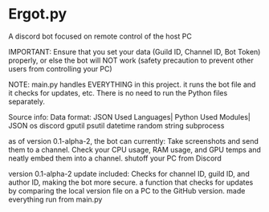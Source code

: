 # Ergot.py
A discord bot focused on remote control of the host PC

IMPORTANT: Ensure that you set your data (Guild ID, Channel ID, Bot Token) properly, or else the bot will NOT work (safety precaution to prevent other users from controlling your PC)

NOTE: main.py handles EVERYTHING in this project. it runs the bot file and it checks for updates, etc. There is no need to run the Python files separately.

Source info:
Data format: JSON
Used Languages|
Python
Used Modules|
JSON
os
discord
gputil
psutil
datetime
random
string
subprocess

as of version 0.1-alpha-2, the bot can currently:
Take screenshots and send them to a channel.
Check your CPU usage, RAM usage, and GPU temps and neatly embed them into a channel.
shutoff your PC from Discord

version 0.1-alpha-2 update included:
Checks for channel ID, guild ID, and author ID, making the bot more secure.
a function that checks for updates by comparing the local version file on a PC to the GitHub version.
made everything run from main.py
